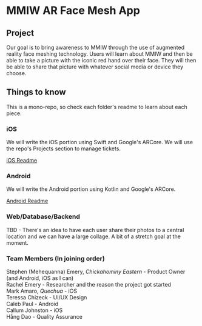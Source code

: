 # MMIW AR Face Mesh App

## Project
Our goal is to bring awareness to MMIW through the use of augmented reality face meshing technology. Users will learn about MMIW and then be able to take a picture with the iconic red hand over their face. They will then be able to share that picture with whatever social media or device they choose.

 ## Things to know
 This is a mono-repo, so check each folder's readme to learn about each piece.

 ### iOS
 We will write the iOS portion using Swift and Google's ARCore. We will use the
 repo's Projects section to manage tickets.

 [iOS Readme](iOS/README.md)

 ### Android
 We will write the Android portion using Kotlin and Google's ARCore.

 [Android Readme](Android/README.md)

 ### Web/Database/Backend

 TBD - There's an idea to have each user share their photos to a central location
 and we can have a large collage. A bit of a stretch goal at the moment.

### Team Members (In joining order)
Stephen (Mehequanna) Emery, *Chickahominy Eastern* - Product Owner (and Android, iOS as I can)  
Rachel Emery - Researcher and the reason the project got started  
Mark Amaro, *Quechua* - iOS  
Teressa Chizeck - UI/UX Design  
Caleb Paul - Android  
Callum Johnston - iOS  
Hằng Dao - Quality Assurance  
